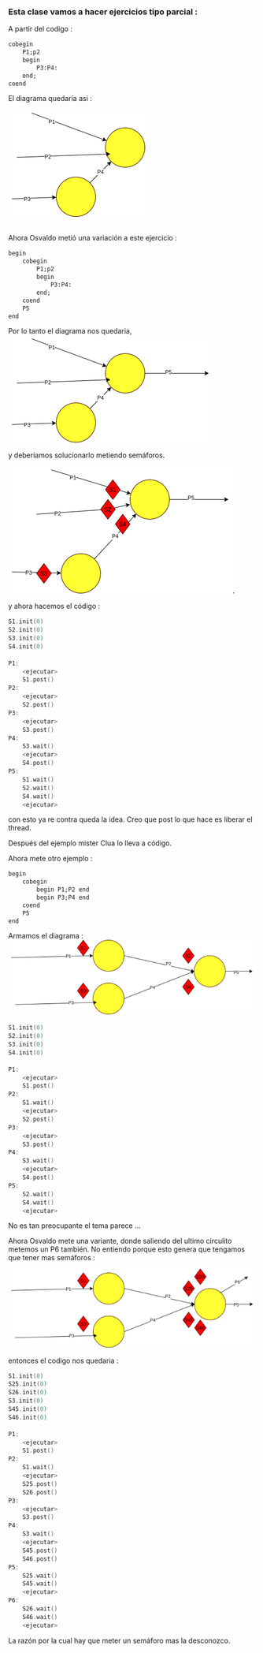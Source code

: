 ### Esta clase vamos a hacer ejercicios tipo parcial : 


A partir del codigo : 
```
cobegin
    P1;p2
    begin 
        P3:P4:
    end;
coend
```

El diagrama quedaría asi : 

![primer ejemplo](capturas/ejSemaforos1.png)

<br>
Ahora Osvaldo metió una variación a este ejercicio : 

```
begin
    cobegin
        P1;p2
        begin 
            P3:P4:
        end;
    coend
    P5
end
```
Por lo tanto el diagrama nos quedaria, 
![segundo ejemplo](capturas/ejSemaforos2.png)

y deberíamos solucionarlo metiendo semáforos. 

![ejemplo 3](capturas/ejSemaforos3.png).

y ahora hacemos el código :

```cpp
S1.init(0)
S2.init(0)
S3.init(0)
S4.init(0)

P1: 
    <ejecutar>
    S1.post()
P2: 
    <ejecutar>
    S2.post()
P3:
    <ejecutar>
    S3.post()
P4:
    S3.wait()
    <ejecutar>    
    S4.post()
P5:
    S1.wait()
    S2.wait()
    S4.wait()
    <ejecutar>
```
con esto ya re contra queda la idea.
Creo que post lo que hace es liberar el thread.

Después del ejemplo mister Clua lo lleva a código.
<br>

Ahora mete otro ejemplo : 

```
begin
    cobegin
        begin P1;P2 end
        begin P3;P4 end
    coend
    P5
end
```
Armamos el diagrama : 
![estamos](capturas/ejSemaforos4.png)

```cpp
S1.init(0)
S2.init(0)
S3.init(0)
S4.init(0)

P1: 
    <ejecutar>
    S1.post()
P2:
    S1.wait()
    <ejecutar>
    S2.post()
P3: 
    <ejecutar>
    S3.post()
P4:
    S3.wait()
    <ejecutar>
    S4.post()
P5:
    S2.wait()
    S4.wait()
    <ejecutar>
```

No es tan preocupante el tema parece ...

Ahora Osvaldo mete una variante, donde saliendo del ultimo circulito metemos un P6 también. No entiendo porque esto genera que tengamos que tener mas semáforos : 

![Estamos en esa](capturas/ejSemaforo5.png)

entonces el codigo nos quedaria : 


```cpp
S1.init(0)
S25.init(0)
S26.init(0)
S3.init(0)
S45.init(0)
S46.init(0)

P1: 
    <ejecutar>
    S1.post()
P2:
    S1.wait()
    <ejecutar>
    S25.post()
    S26.post()
P3: 
    <ejecutar>
    S3.post()
P4:
    S3.wait()
    <ejecutar>
    S45.post()
    S46.post()
P5:
    S25.wait()
    S45.wait()
    <ejecutar>
P6:
    S26.wait()
    S46.wait()
    <ejecutar>
```
La razón por la cual hay que meter un semáforo mas la desconozco.